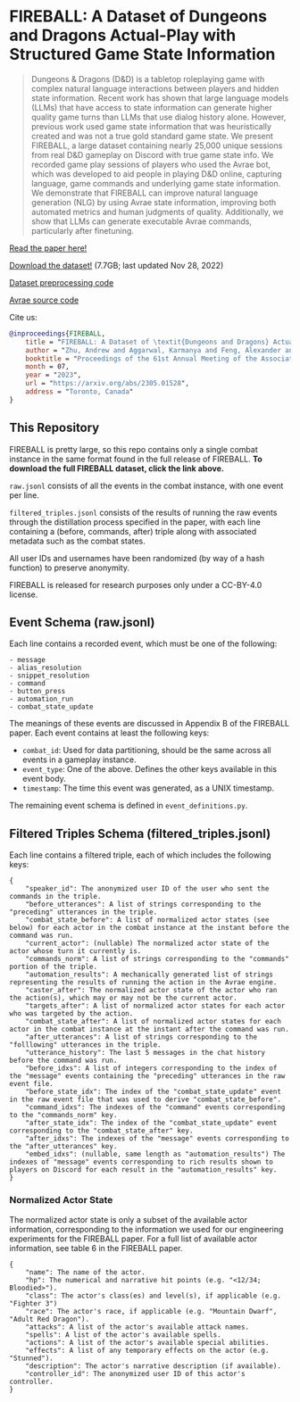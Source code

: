 # FIREBALL: A Dataset of Dungeons and Dragons Actual-Play with Structured Game State Information

> Dungeons & Dragons (D&D) is a tabletop roleplaying game with complex natural language interactions between players and
> hidden state information. Recent work has shown that large language models (LLMs) that have access to state
> information can generate higher quality game turns than LLMs that use dialog history alone. However, previous work
> used game state information that was heuristically created and was not a true gold standard game state. We present
> FIREBALL, a large dataset containing nearly 25,000 unique sessions from real D&D gameplay on Discord with true game
> state info. We recorded game play sessions of players who used the Avrae bot, which was developed to aid people in
> playing D&D online, capturing language, game commands and underlying game state information. We demonstrate that
> FIREBALL can improve natural language generation (NLG) by using Avrae state information, improving both automated
> metrics and human judgments of quality. Additionally, we show that LLMs can generate executable Avrae commands,
> particularly after finetuning.

[Read the paper here!](https://arxiv.org/abs/2305.01528)

[Download the dataset!](https://datasets.mechanus.zhu.codes/fireball-anonymized-nov-28-2022-kfdjl.tar.gz) (7.7GB; last
updated Nov 28, 2022)

[Dataset preprocessing code](https://github.com/zhudotexe/FIREBALL-data-processing)

[Avrae source code](https://github.com/avrae/avrae)

Cite us:

```bibtex
@inproceedings{FIREBALL,
    title = "FIREBALL: A Dataset of \textit{Dungeons and Dragons} Actual-Play with Structured Game State Information",
    author = "Zhu, Andrew and Aggarwal, Karmanya and Feng, Alexander and Martin, Lara J. and Callison-Burch, Chris",
    booktitle = "Proceedings of the 61st Annual Meeting of the Association for Computational Linguistics (ACL)",
    month = 07,
    year = "2023",
    url = "https://arxiv.org/abs/2305.01528",
    address = "Toronto, Canada"
}
```

## This Repository

FIREBALL is pretty large, so this repo contains only a single combat instance in the same format found in the full
release of FIREBALL. **To download the full FIREBALL dataset, click the link above.**

`raw.jsonl` consists of all the events in the combat instance, with one event per line.

`filtered_triples.jsonl` consists of the results of running the raw events through the distillation process specified in
the paper, with each line containing a (before, commands, after) triple along with associated metadata such as the
combat states.

All user IDs and usernames have been randomized (by way of a hash function) to preserve anonymity.

FIREBALL is released for research purposes only under a CC-BY-4.0 license.

## Event Schema (raw.jsonl)

Each line contains a recorded event, which must be one of the following:

```text
- message
- alias_resolution
- snippet_resolution
- command
- button_press
- automation_run
- combat_state_update
```

The meanings of these events are discussed in Appendix B of the FIREBALL paper. Each event contains at least the
following keys:

- `combat_id`: Used for data partitioning, should be the same across all events in a gameplay instance.
- `event_type`: One of the above. Defines the other keys available in this event body.
- `timestamp`: The time this event was generated, as a UNIX timestamp.

The remaining event schema is defined in `event_definitions.py`.

## Filtered Triples Schema (filtered_triples.jsonl)

Each line contains a filtered triple, each of which includes the following keys:

```text
{
    "speaker_id": The anonymized user ID of the user who sent the commands in the triple.
    "before_utterances": A list of strings corresponding to the "preceding" utterances in the triple.
    "combat_state_before": A list of normalized actor states (see below) for each actor in the combat instance at the instant before the command was run.
    "current_actor": (nullable) The normalized actor state of the actor whose turn it currently is.
    "commands_norm": A list of strings corresponding to the "commands" portion of the triple.
    "automation_results": A mechanically generated list of strings representing the results of running the action in the Avrae engine.
    "caster_after": The normalized actor state of the actor who ran the action(s), which may or may not be the current actor.
    "targets_after": A list of normalized actor states for each actor who was targeted by the action.
    "combat_state_after": A list of normalized actor states for each actor in the combat instance at the instant after the command was run.
    "after_utterances": A list of strings corresponding to the "folllowing" utterances in the triple.
    "utterance_history": The last 5 messages in the chat history before the command was run.
    "before_idxs": A list of integers corresponding to the index of the "message" events containing the "preceding" utterances in the raw event file.
    "before_state_idx": The index of the "combat_state_update" event in the raw event file that was used to derive "combat_state_before".
    "command_idxs": The indexes of the "command" events corresponding to the "commands_norm" key.
    "after_state_idx": The index of the "combat_state_update" event corresponding to the "combat_state_after" key.
    "after_idxs": The indexes of the "message" events corresponding to the "after_utterances" key.
    "embed_idxs": (nullable, same length as "automation_results") The indexes of "message" events corresponding to rich results shown to players on Discord for each result in the "automation_results" key.
}
```

### Normalized Actor State

The normalized actor state is only a subset of the available actor information, corresponding to the information we
used for our engineering experiments for the FIREBALL paper. For a full list of available actor information, see table 6
in the FIREBALL paper.

```text
{
    "name": The name of the actor.
    "hp": The numerical and narrative hit points (e.g. "<12/34; Bloodied>").
    "class": The actor's class(es) and level(s), if applicable (e.g. "Fighter 3")
    "race": The actor's race, if applicable (e.g. "Mountain Dwarf", "Adult Red Dragon").
    "attacks": A list of the actor's available attack names.
    "spells": A list of the actor's available spells.
    "actions": A list of the actor's available special abilities.
    "effects": A list of any temporary effects on the actor (e.g. "Stunned").
    "description": The actor's narrative description (if available).
    "controller_id": The anonymized user ID of this actor's controller.
}
```
